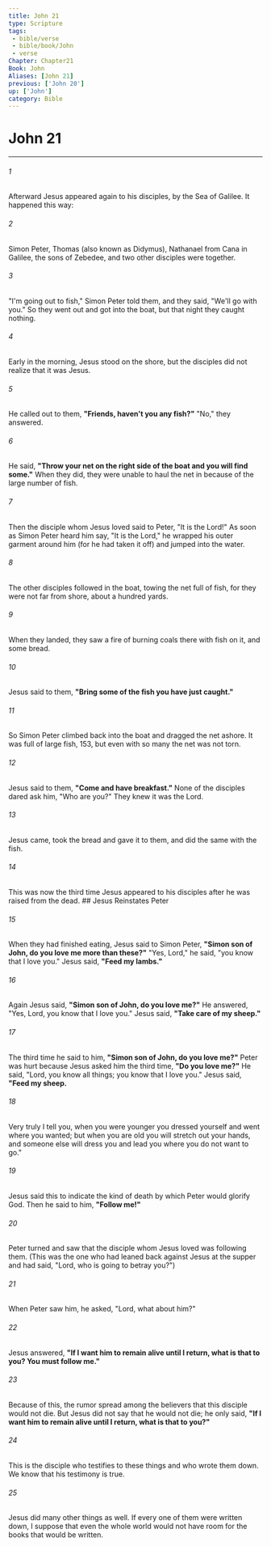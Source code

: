 ```yaml
---
title: John 21
type: Scripture
tags:
 - bible/verse
 - bible/book/John
 - verse
Chapter: Chapter21
Book: John
Aliases: [John 21]
previous: ['John 20']
up: ['John']
category: Bible
---
```

# John 21

***


###### 1 
Afterward Jesus appeared again to his disciples, by the Sea of Galilee. It happened this way: 

###### 2 
Simon Peter, Thomas (also known as Didymus), Nathanael from Cana in Galilee, the sons of Zebedee, and two other disciples were together. 

###### 3 
"I'm going out to fish," Simon Peter told them, and they said, "We'll go with you." So they went out and got into the boat, but that night they caught nothing. 

###### 4 
Early in the morning, Jesus stood on the shore, but the disciples did not realize that it was Jesus. 

###### 5 
He called out to them, **"Friends, haven't you any fish?"** "No," they answered. 

###### 6 
He said, **"Throw your net on the right side of the boat and you will find some."** When they did, they were unable to haul the net in because of the large number of fish. 

###### 7 
Then the disciple whom Jesus loved said to Peter, "It is the Lord!" As soon as Simon Peter heard him say, "It is the Lord," he wrapped his outer garment around him (for he had taken it off) and jumped into the water. 

###### 8 
The other disciples followed in the boat, towing the net full of fish, for they were not far from shore, about a hundred yards. 

###### 9 
When they landed, they saw a fire of burning coals there with fish on it, and some bread. 

###### 10 
Jesus said to them, **"Bring some of the fish you have just caught."** 

###### 11 
So Simon Peter climbed back into the boat and dragged the net ashore. It was full of large fish, 153, but even with so many the net was not torn. 

###### 12 
Jesus said to them, **"Come and have breakfast."** None of the disciples dared ask him, "Who are you?" They knew it was the Lord. 

###### 13 
Jesus came, took the bread and gave it to them, and did the same with the fish. 

###### 14 
This was now the third time Jesus appeared to his disciples after he was raised from the dead. ## Jesus Reinstates Peter 

###### 15 
When they had finished eating, Jesus said to Simon Peter, **"Simon son of John, do you love me more than these?"** "Yes, Lord," he said, "you know that I love you." Jesus said, **"Feed my lambs."** 

###### 16 
Again Jesus said, **"Simon son of John, do you love me?"** He answered, "Yes, Lord, you know that I love you." Jesus said, **"Take care of my sheep."** 

###### 17 
The third time he said to him, **"Simon son of John, do you love me?"** Peter was hurt because Jesus asked him the third time, **"Do you love me?"** He said, "Lord, you know all things; you know that I love you." Jesus said, **"Feed my sheep.** 

###### 18 
Very truly I tell you, when you were younger you dressed yourself and went where you wanted; but when you are old you will stretch out your hands, and someone else will dress you and lead you where you do not want to go." 

###### 19 
Jesus said this to indicate the kind of death by which Peter would glorify God. Then he said to him, **"Follow me!"** 

###### 20 
Peter turned and saw that the disciple whom Jesus loved was following them. (This was the one who had leaned back against Jesus at the supper and had said, "Lord, who is going to betray you?") 

###### 21 
When Peter saw him, he asked, "Lord, what about him?" 

###### 22 
Jesus answered, **"If I want him to remain alive until I return, what is that to you? You must follow me."** 

###### 23 
Because of this, the rumor spread among the believers that this disciple would not die. But Jesus did not say that he would not die; he only said, **"If I want him to remain alive until I return, what is that to you?"** 

###### 24 
This is the disciple who testifies to these things and who wrote them down. We know that his testimony is true. 

###### 25 
Jesus did many other things as well. If every one of them were written down, I suppose that even the whole world would not have room for the books that would be written. 
